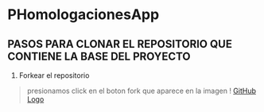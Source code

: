 # PHomologacionesApp
## PASOS PARA CLONAR EL REPOSITORIO QUE CONTIENE LA BASE DEL PROYECTO
1. Forkear el repositorio
> presionamos click en el boton fork que aparece en la imagen
! [GitHub Logo](https://github.com/JohnEDCO/PHomologacionesApp/blob/master/tuto/forkear.PNG)
      

